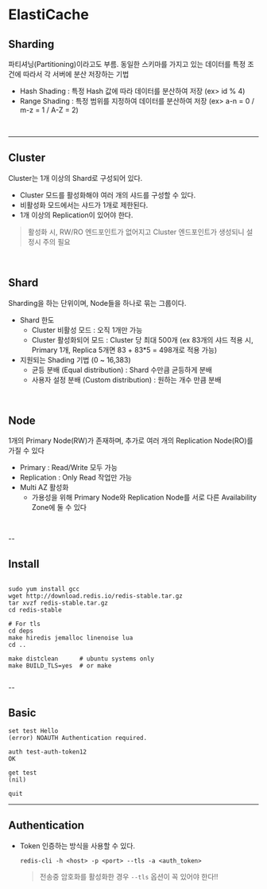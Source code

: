 # ElastiCache

## Sharding
파티셔닝(Partitioning)이라고도 부름. 동일한 스키마를 가지고 있는 데이터를 특정 조건에 따라서 각 서버에 분산 저장하는 기법 
* Hash Shading : 특정 Hash 값에 따라 데이터를 분산하여 저장 (ex> id % 4)
* Range Shading : 특정 범위를 지정하여 데이터를 분산하여 저장 (ex> a-n = 0 / m-z = 1 / A-Z = 2)
</br>


---
## Cluster
Cluster는 1개 이상의 Shard로 구성되어 있다.
* Cluster 모드를 활성화해야 여러 개의 샤드를 구성할 수 있다.
* 비활성화 모드에서는 샤드가 1개로 제한된다.
* 1개 이상의 Replication이 있어야 한다.
> 활성화 시, RW/RO 엔드포인트가 없어지고 Cluster 엔드포인트가 생성되니 설정시 주의 필요
</br>


## Shard
Sharding을 하는 단위이며, Node들을 하나로 묶는 그룹이다.
* Shard 한도
    - Cluster 비활성 모드 : 오직 1개만 가능
    - Cluster 활성화되어 모드 : Cluster 당 최대 500개 (ex 83개의 샤드 적용 시, Primary 1개, Replica 5개면 83 + 83*5 = 498개로 적용 가능)
* 지원되는 Shading 기법 (0 ~ 16,383)
    - 균등 분배 (Equal distribution) : Shard 수만큼 균등하게 분배
    - 사용자 설정 분배 (Custom distribution) : 원하는 개수 만큼 분배
</br>


## Node
1개의 Primary Node(RW)가 존재하며, 추가로 여러 개의 Replication Node(RO)를 가질 수 있다 
* Primary : Read/Write 모두 가능
* Replication : Only Read 작업만 가능
* Multi AZ 활성화
    - 가용성을 위해 Primary Node와 Replication Node를 서로 다른 Availability Zone에 둘 수 있다
</br>



--
## Install
```

sudo yum install gcc
wget http://download.redis.io/redis-stable.tar.gz
tar xvzf redis-stable.tar.gz
cd redis-stable

# For tls
cd deps
make hiredis jemalloc linenoise lua
cd ..

make distclean      # ubuntu systems only
make BUILD_TLS=yes  # or make


```


--
## Basic
```
set test Hello
(error) NOAUTH Authentication required.

auth test-auth-token12
OK

get test
(nil)

quit
```




---
## Authentication
* Token 인증하는 방식을 사용할 수 있다.
  
    ```
    redis-cli -h <host> -p <port> --tls -a <auth_token>
    ```
    > 전송중 암호화를 활성화한 경우 ```--tls``` 옵션이 꼭 있어야 한다!!